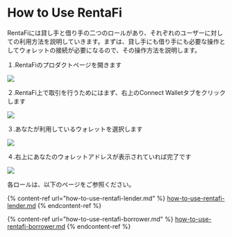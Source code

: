 # How to Use RentaFi

RentaFiには貸し手と借り手の二つのロールがあり、それぞれのユーザーに対しての利用方法を説明していきます。まずは、貸し手にも借り手にも必要な操作としてウォレットの接続が必要になるので、その操作方法を説明します。

１.RentaFiのプロダクトページを開きます

![](<../../.gitbook/assets/RentaFi\_all\_アートボード 1.png>)

２.RentaFi上で取引を行うためにはまず、右上のConnect Walletタブをクリックします

![](../../.gitbook/assets/RentaFi\_all-02.png)

３.あなたが利用しているウォレットを選択します

![](../../.gitbook/assets/RentaFi\_all-03.png)

４.右上にあなたのウォレットアドレスが表示されていれば完了です

![](../../.gitbook/assets/RentaFi\_all-04.png)

各ロールは、以下のページをご参照ください。

{% content-ref url="how-to-use-rentafi-lender.md" %}
[how-to-use-rentafi-lender.md](how-to-use-rentafi-lender.md)
{% endcontent-ref %}

{% content-ref url="how-to-use-rentafi-borrower.md" %}
[how-to-use-rentafi-borrower.md](how-to-use-rentafi-borrower.md)
{% endcontent-ref %}
